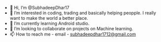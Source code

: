 - 👋 Hi, I’m @SubhadeepDhar17
- 👀 I’m interested in coding, trading and basically helping peopple. I really want to make the world a better place.
- 🌱 I’m currently learning Android studio.
- 💞️ I’m looking to collaborate on projects on Machine learning.
- 📫 How to reach me - email - subhadeepdhar1712@gmail.com

<!---
SubhadeepDhar17/SubhadeepDhar17 is a ✨ special ✨ repository because its `README.md` (this file) appears on your GitHub profile.
You can click the Preview link to take a look at your changes.
--->
